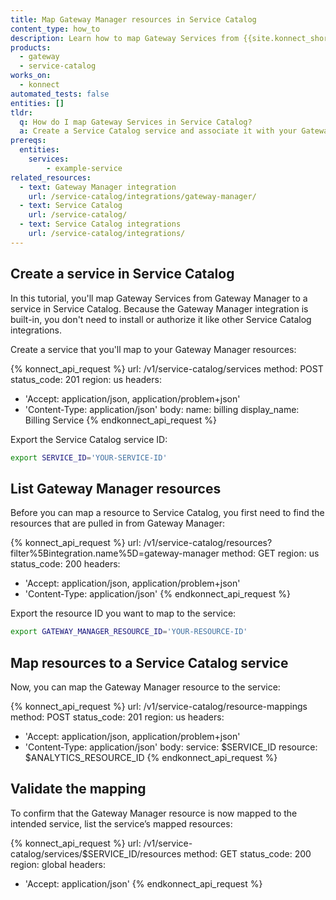 ```yaml
---
title: Map Gateway Manager resources in Service Catalog
content_type: how_to
description: Learn how to map Gateway Services from {{site.konnect_short_name}} Gateway Manager in Service Catalog to visualize services across multiple Control Planes.
products:
  - gateway
  - service-catalog
works_on:
  - konnect
automated_tests: false
entities: []
tldr:
  q: How do I map Gateway Services in Service Catalog?
  a: Create a Service Catalog service and associate it with your Gateway Manager resources to visualize Services across multiple Control Planes.
prereqs:
  entities:
    services:
        - example-service
related_resources:
  - text: Gateway Manager integration
    url: /service-catalog/integrations/gateway-manager/
  - text: Service Catalog
    url: /service-catalog/
  - text: Service Catalog integrations
    url: /service-catalog/integrations/
---
```


## Create a service in Service Catalog

In this tutorial, you'll map Gateway Services from Gateway Manager to a service in Service Catalog. Because the Gateway Manager integration is built-in, you don't need to install or authorize it like other Service Catalog integrations. 

Create a service that you'll map to your Gateway Manager resources:

<!--vale off-->
{% konnect_api_request %}
url: /v1/service-catalog/services
method: POST
status_code: 201
region: us
headers:
  - 'Accept: application/json, application/problem+json'
  - 'Content-Type: application/json'
body:
  name: billing
  display_name: Billing Service
{% endkonnect_api_request %}
<!--vale on-->

Export the Service Catalog service ID:

```sh
export SERVICE_ID='YOUR-SERVICE-ID'
```

## List Gateway Manager resources

Before you can map a resource to Service Catalog, you first need to find the resources that are pulled in from Gateway Manager:

<!--vale off-->
{% konnect_api_request %}
url: /v1/service-catalog/resources?filter%5Bintegration.name%5D=gateway-manager
method: GET
region: us
status_code: 200
headers:
  - 'Accept: application/json, application/problem+json'
  - 'Content-Type: application/json'
{% endkonnect_api_request %}
<!--vale on-->

Export the resource ID you want to map to the service:

```sh
export GATEWAY_MANAGER_RESOURCE_ID='YOUR-RESOURCE-ID'
```

## Map resources to a Service Catalog service

Now, you can map the Gateway Manager resource to the service:

<!--vale off-->
{% konnect_api_request %}
url: /v1/service-catalog/resource-mappings
method: POST
status_code: 201
region: us
headers:
  - 'Accept: application/json, application/problem+json'
  - 'Content-Type: application/json'
body:
  service: $SERVICE_ID
  resource: $ANALYTICS_RESOURCE_ID
{% endkonnect_api_request %}
<!--vale on-->


## Validate the mapping

To confirm that the Gateway Manager resource is now mapped to the intended service, list the service’s mapped resources:

<!--vale off-->
{% konnect_api_request %}
url: /v1/service-catalog/services/$SERVICE_ID/resources
method: GET
status_code: 200
region: global
headers:
  - 'Accept: application/json'
{% endkonnect_api_request %}
<!--vale on-->
